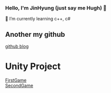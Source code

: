 ### Hello, I'm JinHyung (just say me Hugh) 👋
🌱 I’m currently learning c++, c#
<!--
**JinHyung16/JinHyung16** is a ✨ _special_ ✨ repository because its `README.md` (this file) appears on your GitHub profile.

Here are some ideas to get you started:

- 🔭 I’m currently working on ...
- 🌱 I’m currently learning ...
- 👯 I’m looking to collaborate on ...
- 🤔 I’m looking for help with ...
- 💬 Ask me about email ...
- 📫 How to reach me: ...
- 😄 Pronouns: ...
- ⚡ Fun fact: ...
-->

## Another my github
[github blog](https://github.com/JinHyung16/JinHyung16.github.io.git)

# Unity Project
[FirstGame](https://github.com/JinHyung16/unity_StairwayToHell.git) <br>
[SecondGame](https://github.com/JinHyung16/unity_PaintUp.git)
